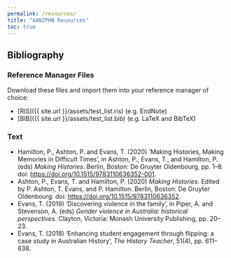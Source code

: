 ```yaml
---
permalink: /resources/
title: "AANZPHN Resources"
toc: true
---
```


## Bibliography

### Reference Manager Files
Download these files and import them into your reference manager of choice:
* [RIS]({{ site.url }}/assets/test_list.ris) (e.g. EndNote)
* [BIB]({{ site.url }}/assets/test_list.bib) (e.g. LaTeX and BibTeX)

### Text
* Hamilton, P., Ashton, P. and Evans, T. (2020) ‘Making Histories, Making Memories in Difficult Times’, in Ashton, P., Evans, T., and Hamilton, P. (eds) *Making Histories*. Berlin, Boston: De Gruyter Oldenbourg, pp. 1–8. doi: https://doi.org/10.1515/9783110636352-001.
* Ashton, P., Evans, T. and Hamilton, P. (2020) *Making Histories*. Edited by P. Ashton, T. Evans, and P. Hamilton. Berlin, Boston: De Gruyter Oldenbourg. doi: https://doi.org/10.1515/9783110636352.
* Evans, T. (2019) ‘Discovering violence in the family’, in Piper, A. and Stevenson, A. (eds) *Gender violence in Australia: historical perspectives*. Clayton, Victoria: Monash University Publishing, pp. 20–23.
* Evans, T. (2018) ‘Enhancing student engagement through flipping: a case study in Australian History’, *The History Teacher*, 51(4), pp. 611–638.
